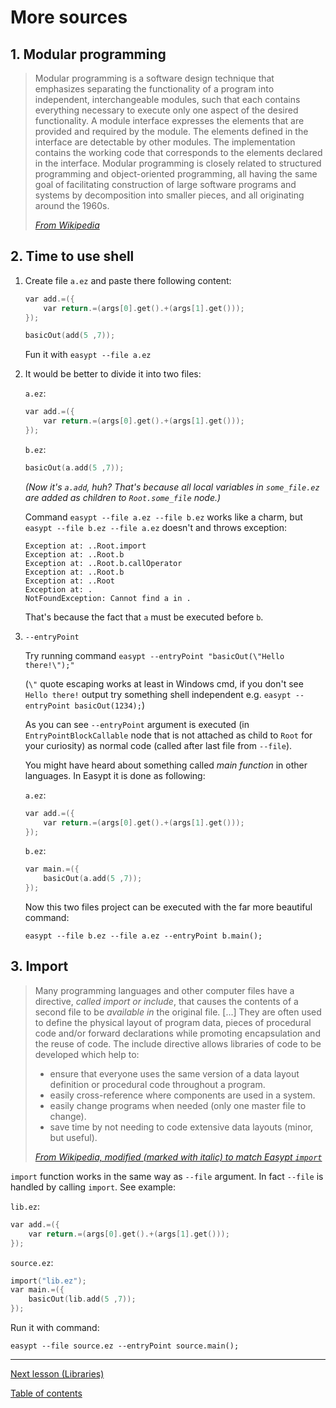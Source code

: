 # More sources

## 1. Modular programming

> Modular programming is a software design technique that emphasizes separating the functionality of a program into independent, interchangeable modules, such that each contains everything necessary to execute only one aspect of the desired functionality. A module interface expresses the elements that are provided and required by the module. The elements defined in the interface are detectable by other modules. The implementation contains the working code that corresponds to the elements declared in the interface. Modular programming is closely related to structured programming and object-oriented programming, all having the same goal of facilitating construction of large software programs and systems by decomposition into smaller pieces, and all originating around the 1960s.
> 
> [_From Wikipedia_](https://en.wikipedia.org/wiki/Modular_programming)

## 2. Time to use shell

1. Create file `a.ez` and paste there following content:

   ```c
   var add.=({
       var return.=(args[0].get().+(args[1].get()));
   });

   basicOut(add(5 ,7));
   ```
   
   Fun it with `easypt --file a.ez`

2. It would be better to divide it into two files:
   
   `a.ez`:
   
   ```c
   var add.=({
       var return.=(args[0].get().+(args[1].get()));
   });
   ```

   `b.ez`:
   
   ```c
   basicOut(a.add(5 ,7));
   ```

   _(Now it's `a.add`, huh? That's because all local variables in `some_file.ez` are added as children to `Root.some_file` node.)_

   Command `easypt --file a.ez --file b.ez` works like a charm, but `easypt --file b.ez --file a.ez` doesn't and throws exception:

   ```
   Exception at: ..Root.import
   Exception at: ..Root.b
   Exception at: ..Root.b.callOperator
   Exception at: ..Root.b
   Exception at: ..Root
   Exception at: .
   NotFoundException: Cannot find a in .
   ```

   That's because the fact that `a` must be executed before `b`.

3. `--entryPoint`
   
   Try running command `easypt --entryPoint "basicOut(\"Hello there!\");"`

   (`\"` quote escaping works at least in Windows cmd, if you don't see `Hello there!` output try something shell independent e.g. `easypt --entryPoint basicOut(1234);`)

   As you can see `--entryPoint` argument is executed (in `EntryPointBlockCallable` node that is not attached as child to `Root` for your curiosity) as normal code (called after last file from `--file`).

   You might have heard about something called _main function_ in other languages. In Easypt it is done as following:

   `a.ez`:

   ```c
   var add.=({
       var return.=(args[0].get().+(args[1].get()));
   });
   ```

   `b.ez`:
   
   ```c
   var main.=({
       basicOut(a.add(5 ,7));
   });
   ```

   Now this two files project can be executed with the far more beautiful command:

   `easypt --file b.ez --file a.ez --entryPoint b.main();`

## 3. Import

> Many programming languages and other computer files have a directive, _called import or include_, that causes the contents of a second file to be _available in_ the original file. [...] They are often used to define the physical layout of program data, pieces of procedural code and/or forward declarations while promoting encapsulation and the reuse of code. The include directive allows libraries of code to be developed which help to:
> - ensure that everyone uses the same version of a data layout definition or procedural code throughout a program.
> - easily cross-reference where components are used in a system.
> - easily change programs when needed (only one master file to change).
> - save time by not needing to code extensive data layouts (minor, but useful).
> 
> [_From Wikipedia, modified (marked with italic) to match Easypt `import`_](https://en.wikipedia.org/wiki/Include_directive)

`import` function works in the same way as `--file` argument. In fact `--file` is handled by calling `import`. See example:

`lib.ez`:

```c
var add.=({
    var return.=(args[0].get().+(args[1].get()));
});
```

`source.ez`:
   
```c
import("lib.ez");
var main.=({
    basicOut(lib.add(5 ,7));
});
```

Run it with command:

`easypt --file source.ez --entryPoint source.main();`
  

---

[Next lesson (Libraries)](library.md)

[Table of contents](tutorial.md)